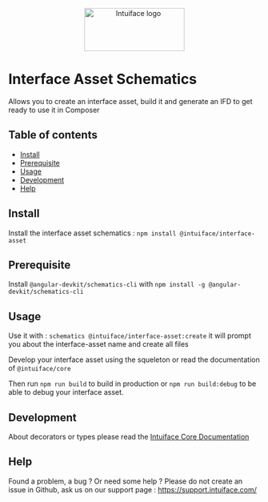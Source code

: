 <p align="center">
  <a href="https://www.intuiface.com//">
    <img src="https://assets-global.website-files.com/6090f790a8effe00c12b39d0/6090f790a8effef0002b3c56_Intuiface%20logo%20animated.gif" alt="Intuiface logo" width="200" height="86">
  </a>
</p>

# Interface Asset Schematics 
Allows you to create an interface asset, build it and generate an IFD to get ready to use it in Composer

## Table of contents

- [Install](#install)
- [Prerequisite](#prerequisite)
- [Usage](#usage)
- [Development](#development)
- [Help](#help)

## Install
Install the interface asset schematics : 
    `npm install @intuiface/interface-asset`
    
## Prerequisite
Install `@angular-devkit/schematics-cli` with `npm install -g @angular-devkit/schematics-cli`

## Usage
Use it with : `schematics @intuiface/interface-asset:create`
    it will prompt you about the interface-asset name and create all files

Develop your interface asset using the squeleton or read the documentation of `@intuiface/core`

Then run `npm run build` to build in production or `npm run build:debug` to be able to debug your interface asset.

## Development

About decorators or types please read the [Intuiface Core Documentation](../../../core/README.md)

## Help

Found a problem, a bug ? Or need some help ? 
Please do not create an issue in Github, ask us on our support page : https://support.intuiface.com/